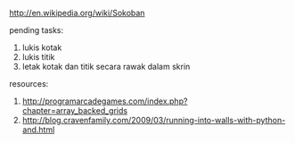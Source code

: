http://en.wikipedia.org/wiki/Sokoban

pending tasks:

1. lukis kotak
2. lukis titik
3. letak kotak dan titik secara rawak dalam skrin





resources:

1. http://programarcadegames.com/index.php?chapter=array_backed_grids
2. http://blog.cravenfamily.com/2009/03/running-into-walls-with-python-and.html
